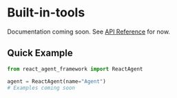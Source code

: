 # Built-in-tools

Documentation coming soon. See [API Reference](../api-reference/react-agent.md) for now.

## Quick Example

```python
from react_agent_framework import ReactAgent

agent = ReactAgent(name="Agent")
# Examples coming soon
```
